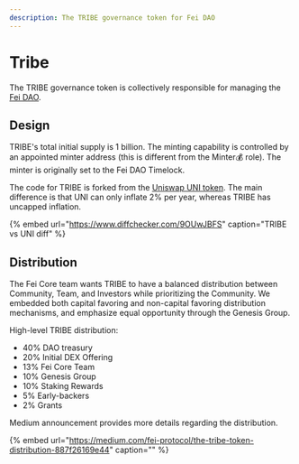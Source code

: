 ```yaml
---
description: The TRIBE governance token for Fei DAO
---
```


# Tribe

The TRIBE governance token is collectively responsible for managing the [Fei DAO](fei-dao.md). 

## Design

TRIBE's total initial supply is 1 billion. The minting capability is controlled by an appointed minter address \(this is different from the Minter💰 role\). The minter is originally set to the Fei DAO Timelock.

The code for TRIBE is forked from the [Uniswap UNI token](https://etherscan.io/address/0x1f9840a85d5af5bf1d1762f925bdaddc4201f984#code). The main difference is that UNI can only inflate 2% per year, whereas TRIBE has uncapped inflation.

{% embed url="https://www.diffchecker.com/9OUwJBFS" caption="TRIBE vs UNI diff" %}

## Distribution

The Fei Core team wants TRIBE to have a balanced distribution between Community, Team, and Investors while prioritizing the Community. We embedded both capital favoring and non-capital favoring distribution mechanisms, and emphasize equal opportunity through the Genesis Group.

High-level TRIBE distribution:

* 40% DAO treasury
* 20% Initial DEX Offering
* 13% Fei Core Team
* 10% Genesis Group
* 10% Staking Rewards
* 5% Early-backers
* 2% Grants

Medium announcement provides more details regarding the distribution.

{% embed url="https://medium.com/fei-protocol/the-tribe-token-distribution-887f26169e44" caption="" %}

